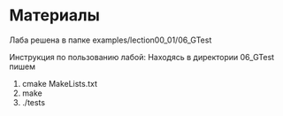 # Материалы

Лаба решена в папке examples/lection00_01/06_GTest

Инструкция по пользованию лабой:
Находясь в директории 06_GTest пишем
1. cmake MakeLists.txt
2. make
3. ./tests
